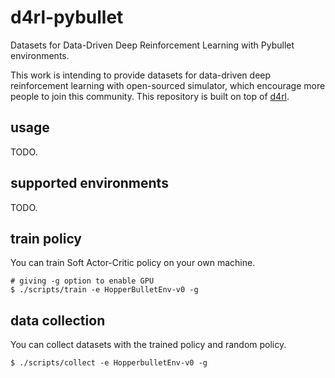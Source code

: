 # d4rl-pybullet
Datasets for Data-Driven Deep Reinforcement Learning with Pybullet environments.

This work is intending to provide datasets for data-driven deep reinforcement learning with open-sourced simulator, which encourage more people to join this community.
This repository is built on top of [d4rl](https://github.com/rail-berkeley/d4rl/tree/1899859e3ebdac8f587abbe9cb1663761be69141).

## usage
TODO.

## supported environments
TODO.

## train policy
You can train Soft Actor-Critic policy on your own machine.
```
# giving -g option to enable GPU
$ ./scripts/train -e HopperBulletEnv-v0 -g
```

## data collection
You can collect datasets with the trained policy and random policy.
```
$ ./scripts/collect -e HopperbulletEnv-v0 -g
```
